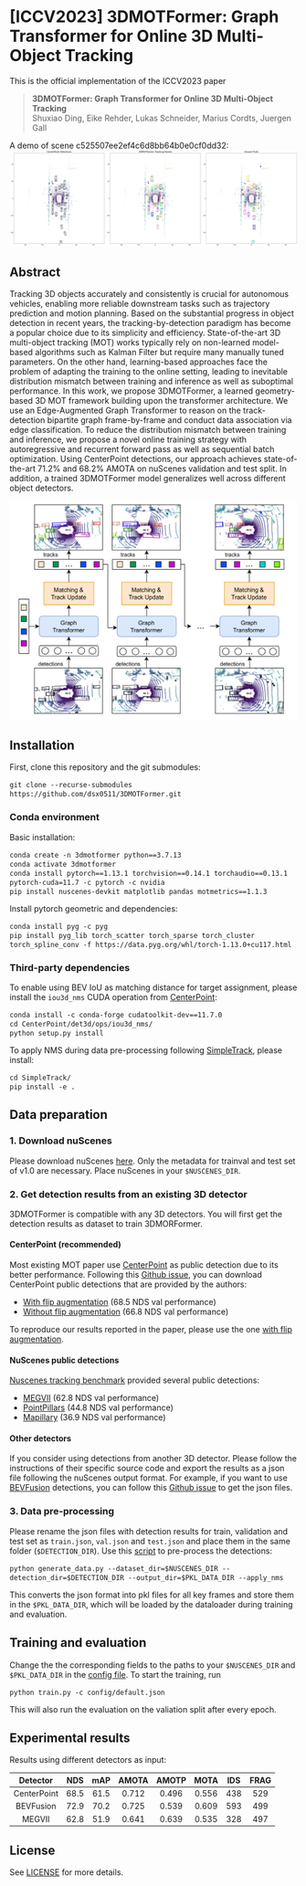 # [ICCV2023] 3DMOTFormer: Graph Transformer for Online 3D Multi-Object Tracking

This is the official implementation of the ICCV2023 paper
> **3DMOTFormer: Graph Transformer for Online 3D Multi-Object Tracking**  
> Shuxiao Ding, Eike Rehder, Lukas Schneider, Marius Cordts, Juergen Gall

A demo of scene c525507ee2ef4c6d8bb64b0e0cf0dd32:
<img src="./img/demo.gif">

## Abstract
Tracking 3D objects accurately and consistently is crucial for autonomous vehicles, enabling more reliable downstream tasks such as trajectory prediction and motion planning. Based on the substantial progress in object detection in recent years, the tracking-by-detection paradigm has become a popular choice due to its simplicity and efficiency. State-of-the-art 3D multi-object tracking (MOT) works typically rely on non-learned model-based algorithms such as Kalman Filter but require many manually tuned parameters. On the other hand, learning-based approaches face the problem of adapting the training to the online setting, leading to inevitable distribution mismatch between training and inference as well as suboptimal performance. In this work, we propose 3DMOTFormer, a learned geometry-based 3D MOT framework building upon the transformer architecture. We use an Edge-Augmented Graph Transformer to reason on the track-detection bipartite graph frame-by-frame and conduct data association via edge classification. To reduce the distribution mismatch between training and inference, we propose a novel online training strategy with autoregressive and recurrent forward pass as well as sequential batch optimization. Using CenterPoint detections, our approach achieves state-of-the-art 71.2% and 68.2% AMOTA on nuScenes validation and test split. In addition, a trained 3DMOTFormer model generalizes well across different object detectors.

<p align="center"> <img src="./img/3dmotformer.png" width="600"> </p>

## Installation
First, clone this repository and the git submodules:
```
git clone --recurse-submodules https://github.com/dsx0511/3DMOTFormer.git
```

### Conda environment
Basic installation:
```
conda create -n 3dmotformer python==3.7.13
conda activate 3dmotformer
conda install pytorch==1.13.1 torchvision==0.14.1 torchaudio==0.13.1 pytorch-cuda=11.7 -c pytorch -c nvidia
pip install nuscenes-devkit matplotlib pandas motmetrics==1.1.3
```

Install pytorch geometric and dependencies:
```
conda install pyg -c pyg
pip install pyg_lib torch_scatter torch_sparse torch_cluster torch_spline_conv -f https://data.pyg.org/whl/torch-1.13.0+cu117.html
```

### Third-party dependencies
To enable using BEV IoU as matching distance for target assignment, please install the `iou3d_nms` CUDA operation from [CenterPoint](https://github.com/tianweiy/CenterPoint):

```
conda install -c conda-forge cudatoolkit-dev==11.7.0
cd CenterPoint/det3d/ops/iou3d_nms/
python setup.py install
```

To apply NMS during data pre-processing following [SimpleTrack](https://github.com/tusen-ai/SimpleTrack), please install:

```
cd SimpleTrack/
pip install -e .
```

## Data preparation

### 1. Download nuScenes
Please download nuScenes [here](https://www.nuscenes.org/download). Only the metadata for trainval and test set of v1.0 are necessary. Place nuScenes in your `$NUSCENES_DIR`.

### 2. Get detection results from an existing 3D detector
3DMOTFormer is compatible with any 3D detectors. 
You will first get the detection results as dataset to train 3DMORFormer.

#### CenterPoint (recommended)
Most existing MOT paper use [CenterPoint](https://github.com/tianweiy/CenterPoint) as public detection due to its better performance.
Following this [Github issue](https://github.com/tianweiy/CenterPoint/issues/249), you can download CenterPoint public detections that are provided by the authors:
- [With flip augmentation](https://mitprod-my.sharepoint.com/:f:/g/personal/tianweiy_mit_edu/Eip_tOTYSk5JhdVtVzlXlyABDPnGx9vsnwdo5SRK7bsh8w?e=vSdija) (68.5 NDS val performance)
- [Without flip augmentation](https://mitprod-my.sharepoint.com/:f:/g/personal/tianweiy_mit_edu/Er_nsH9Z2tRHnptBFJ_ompAByE3zu4E88xae691xyS6q_w?e=UqTmU2) (66.8 NDS val performance)

To reproduce our results reported in the paper, please use the one [with flip augmentation](https://mitprod-my.sharepoint.com/:f:/g/personal/tianweiy_mit_edu/Eip_tOTYSk5JhdVtVzlXlyABDPnGx9vsnwdo5SRK7bsh8w?e=vSdija).

#### NuScenes public detections
[Nuscenes tracking benchmark](https://www.nuscenes.org/tracking) provided several public detections:
- [MEGVII](https://www.nuscenes.org/data/detection-megvii.zip) (62.8 NDS val performance)
- [PointPillars](https://www.nuscenes.org/data/detection-pointpillars.zip) (44.8 NDS val performance)
- [Mapillary](https://www.nuscenes.org/data/detection-mapillary.zip) (36.9 NDS val performance)

#### Other detectors
If you consider using detections from another 3D detector. Please follow the instructions of their specific source code and export the results as a json file following the nuScenes output format. For example, if you want to use [BEVFusion](https://github.com/mit-han-lab/bevfusion) detections, you can follow this [Github issue](https://github.com/mit-han-lab/bevfusion/issues/233) to get the json files.

### 3. Data pre-processing
Please rename the json files with detection results for train, validation and test set as `train.json`, `val.json` and `test.json` and place them in the same folder (`$DETECTION_DIR`).
Use this [script](./generate_data.py) to pre-process the detections:
```
python generate_data.py --dataset_dir=$NUSCENES_DIR --detection_dir=$DETECTION_DIR --output_dir=$PKL_DATA_DIR --apply_nms
```
This converts the json format into pkl files for all key frames and store them in the `$PKL_DATA_DIR`, which will be loaded by the dataloader during training and evaluation.

## Training and evaluation
Change the the corresponding fields to the paths to your `$NUSCENES_DIR` and `$PKL_DATA_DIR` in the [config file](./config/default.json).
To start the training, run 
```
python train.py -c config/default.json
```
This will also run the evaluation on the valiation split after every epoch.

## Experimental results
Results using different detectors as input:

| Detector | NDS | mAP | AMOTA | AMOTP | MOTA | IDS | FRAG |
|:-:|:-:|:-:|:-:|:-:|:-:|:-:|:-:|
| CenterPoint | 68.5 | 61.5 | 0.712 | 0.496 | 0.556 | 438 | 529 |
| BEVFusion | 72.9 | 70.2 | 0.725 | 0.539 | 0.609 | 593 | 499 |
| MEGVII | 62.8	| 51.9 | 0.641 | 0.639 | 0.535 | 328 | 497 |


## License
See [LICENSE](./LICENSE) for more details.
